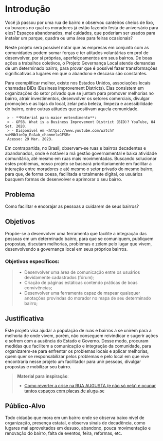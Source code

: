 # Introdução

   Você já passou por uma rua de bairro e observou canteiros cheios de lixo, ou buracos no qual os moradores já estão fazendo festa de aniversário para eles? Espaços abandonados, mal cuidados, que poderiam ser usados para instalar um parque, quadra ou uma área para feiras ocasionais?

Neste projeto será possível notar que as empresas em conjunto com as comunidades podem somar forças e ter atitudes voluntárias em prol de desenvolver, por si próprias, aperfeiçoamentos em seus bairros. De boas ações a trabalhos coletivos, o Projeto Governança Local atende demandas de um determinado bairro, para provar que é possível fazer transformações significativas a lugares em que o abandono e descaso são constantes.

Para exemplificar melhor, existe nos Estados Unidos, associações locais chamadas BIDs (Business Improvement Districts). Elas consistem em organizações do setor privado que se juntam para promover melhorias no bairro, atrair investimentos, desenvolver os setores comerciais, divulgar promoções e as lojas do local, zelar pela beleza, limpeza e acessibilidade do bairro, entre outras atitudes que positivam aquela comunidade.
     
     > - **Material para maior entendimento**:
     > - GFSB. What is a Business Improvement District (BID)? YouTube, 04 Set. 2020.
     > - Disponível em <https://www.youtube.com/watch?v=MNb3ieOp_Ec&ab_channel=GFSB>
     Acesso: 29 Mar. 2023.
   
   Em contrapartida, no Brasil, observam-se ruas e bairros decadentes e abandonados, onde é notável a má gestão governamental e baixa atividade comunitária, até mesmo em ruas mais movimentadas. Buscando solucionar estes problemas, nosso projeto se baseará prioritariamente em facilitar a interação entre moradores e até mesmo o setor privado do mesmo bairro, para que, de forma coesa, facilitada e totalmente digital, os usuários busquem formas de desenvolver e aprimorar o seu bairro. 

## Problema

Como facilitar e encorajar as pessoas a cuidarem de seus bairros?

## Objetivos

Propõe-se a desenvolver uma ferramenta que facilite a integração das pessoas em um determinado bairro, para que se comuniquem, publiquem propostas, discutam melhorias, problemas e zelem pelo lugar que vivem, desenvolvendo a governança local em seus próprios bairros.

### Objetivos específicos: 
> - Desenvolver uma área de comunicação entre os usuários devidamente cadastrados (fórum);
> - Criação de páginas estáticas contendo práticas de boas convivências;
> - Desenvolver uma ferramenta capaz de mapear quaisquer anotações provindas do morador no mapa de seu determinado bairro;


## Justificativa

Este projeto visa ajudar a população de ruas e bairros a se unirem para a melhoria de onde vivem, porém, não conseguem reivindicar e sugerir ações e sofrem com a ausência do Estado e Governo. Desse modo, procuram medidas que facilitem a comunicação e integração da comunidade, para organizarem-se para enfrentar os problemas locais e aplicar melhorias, quem quer se responsabilizar pelos problemas e pelo local em que vive encontraria nesse projeto um facilitador para unir pessoas, divulgar propostas e mobilizar seu bairro.

> **Material para inspiração**:
> - [Como reverter a crise na RUA AUGUSTA (e não só nela) e ocupar tantos espaços com placas de aluga-se](https://youtu.be/QsHJraQOgAQ)

## Público-Alvo

Todo cidadão que mora em um bairro onde se observa baixo nível de organização, presença estatal, e observa sinais de decadência, como lugares mal aproveitados em desuso, abandono, pouca movimentação e renovação do bairro, falta de eventos, feira, reformas, etc.

